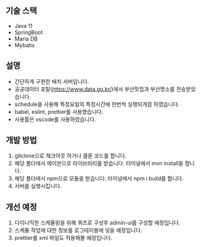 ## 기술 스택
- Java 11
- SpringBoot
- Maria DB
- Mybatis

## 설명
- 간단하게 구현한 배치 서버입니다.
- 공공데이터 포탈(https://www.data.go.kr/)에서 부산맛집과 부산명소를 전송받았습니다.
- schedule을 사용해 특정요일의 특정시간에 한번씩 실행되게끔 하였습니다.
- babel, eslint, prettier를 사용했습니다.
- 사용툴은 vscode를 사용하였습니다.

## 개발 방법
1. gitclone으로 체크아웃 하거나 클론 코드를 합니다.
2. 해당 폴더에서 메이븐으로 라이브러리를 받습니다. 터미널에서 mvn install을 합니다.
3. 해당 폴더에서 npm으로 모듈을 받습니다. 터미널에서 npm i build를 합니다.
4. 서버를 실행시킵니다.

## 개선 예정
1. 다이나믹한 스케쥴링을 위해 쿼츠로 구성후 admin-ui를 구성할 예정입니다.
2. 스케쥴 작업에 대한 정보를 로그테이블에 넣을 예정입니다.
3. prettier를 xml 파일도 적용해볼 예정입니다.
